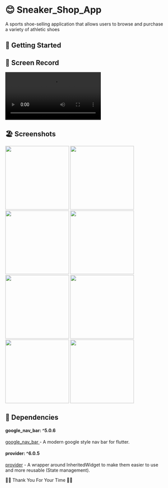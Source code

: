 # 😊 Sneaker_Shop_App 

 A sports shoe-selling application that allows users to browse and purchase a variety of
  athletic shoes 

  

 ## 🚀 Getting Started


 ## 📸 Screen Record
 
<video src="https://github.com/Ahmedyehia122/NewsReader/assets/142153775/78e2e694-3a02-4a04-9e78-7fc61082673d"></video>

 ## 🏖️ Screenshots 
 
 <div>
   <img src ="https://github.com/Ahmedyehia122/NewsReader/assets/142153775/f64f86a7-e4e4-400a-9445-bc5b1657a738" width="200" >
   <img src ="https://github.com/Ahmedyehia122/NewsReader/assets/142153775/8c8165b4-f3fd-4f1d-b598-4a12eb827ad0" width="200" >
    <img src ="https://github.com/Ahmedyehia122/NewsReader/assets/142153775/703c5a0e-3f8d-4cfe-bd6d-cb1c476f7419" width="200" >
   <img src ="https://github.com/Ahmedyehia122/NewsReader/assets/142153775/5d7febea-1ac6-4b06-baf1-add9507f107b" width="200" >
 </div>

 
 <div>
    <img src ="https://github.com/Ahmedyehia122/NewsReader/assets/142153775/2051af83-3ecd-4ed2-91b7-0e85b5dbc84a" width="200" >
   <img src ="https://github.com/Ahmedyehia122/NewsReader/assets/142153775/74cee34a-2f6d-44ad-b53a-3d1d82c2da81" width="200" >
   <img src ="https://github.com/Ahmedyehia122/NewsReader/assets/142153775/ebafb9a7-f3ae-459b-a168-17cc1cb3ff98" width="200" >
   <img src ="https://github.com/Ahmedyehia122/NewsReader/assets/142153775/1563c5f4-8397-46e7-a77d-e0427d19818a" width="200" >
 </div>

 ## 🏹 Dependencies


 #### google_nav_bar: ^5.0.6
   [google_nav_bar ](https://pub.dev/packages/google_nav_bar) - A modern google style nav bar for flutter.

 #### provider: ^6.0.5
   [provider](https://pub.dev/packages/provider) - A wrapper around InheritedWidget to make them easier to use and more reusable (State management).


  🌸🌸  Thank You For Your Time 🌸🌸
  




 



 
 
